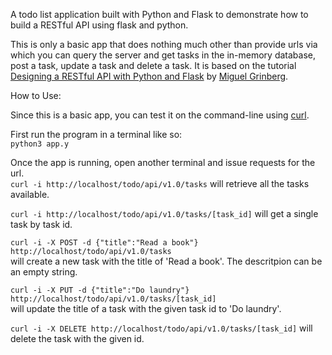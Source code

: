 A todo list application built with Python and Flask to demonstrate how to
build a RESTful API using flask and python.

This is only a basic app that does nothing much other than provide urls via
which you can query the server and get tasks in the in-memory database, post
a task, update a task and delete a task. It is based on the tutorial
[Designing a RESTful API with Python and Flask](https://blog.miguelgrinberg.com/post/designing-a-restful-api-with-python-and-flask)
by [Miguel Grinberg](https://blog.miguelgrinberg.com/author/Miguel%20Grinberg).

How to Use:

Since this is a basic app, you can test it on the command-line using [curl](http://curl.haxx.se/).

First run the program in a terminal like so:\
`python3 app.y`

Once the app is running, open another terminal and issue requests for the url.\
`curl -i http://localhost/todo/api/v1.0/tasks` will retrieve all the tasks available.

`curl -i http://localhost/todo/api/v1.0/tasks/[task_id]`
will get a single task by task id.

`curl -i -X POST -d {"title":"Read a book"} http://localhost/todo/api/v1.0/tasks`\
will create a new task with the title of 'Read a book'. The descritpion can be an empty string.

`curl -i -X PUT -d {"title":"Do laundry"} http://localhost/todo/api/v1.0/tasks/[task_id]`\
will update the title of a task with the given task id to 'Do laundry'.

`curl -i -X DELETE http://localhost/todo/api/v1.0/tasks/[task_id]`
will delete the task with the given id.
